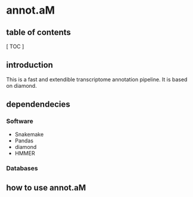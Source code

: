 # annot.aM
## table of contents
[ TOC ]
## introduction
This is a fast and extendible transcriptome annotation pipeline. It is based on diamond.
## dependendecies
### Software
* Snakemake
* Pandas
* diamond
* HMMER
### Databases
## how to use annot.aM
